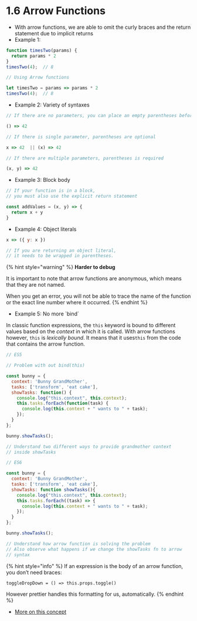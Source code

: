 # 1.6 Arrow Functions

* With arrow functions, we are able to omit the curly braces and the return statement due to implicit returns
* Example 1:

```javascript
function timesTwo(params) {
  return params * 2
}
timesTwo(4);  // 8

// Using Arrow functions

let timesTwo = params => params * 2
timesTwo(4);  // 8
```

* Example 2:  Variety of syntaxes

```javascript
// If there are no parameters, you can place an empty parentheses before =>

() => 42

// If there is single parameter, parentheses are optional

x => 42  || (x) => 42

// If there are multiple parameters, parentheses is required

(x, y) => 42
```

* Example 3:  Block body

```javascript
// If your function is in a block, 
// you must also use the explicit return statement

const addValues = (x, y) => {
  return x + y
}
```

* Example 4: Object literals

```javascript
x => ({ y: x })

// If you are returning an object literal, 
// it needs to be wrapped in parentheses. 
```

{% hint style="warning" %}
**Harder to debug**

It is important to note that arrow functions are anonymous, which means that they are not named.

When you get an error, you will not be able to trace the name of the function or the exact line number where it occurred.
{% endhint %}

* Example 5: No more \`bind\`

In classic function expressions, the `this` keyword is bound to different values based on the _context_ in which it is called. With arrow functions however, `this` is _lexically bound_. It means that it uses`this` from the code that contains the arrow function.

```javascript
// ES5

// Problem with out bind(this)

const bunny = {
  context: 'Bunny GrandMother',
  tasks: ['transform', 'eat cake'],
  showTasks: function() {
    console.log("this.context", this.context);
    this.tasks.forEach(function(task) {
      console.log(this.context + " wants to " + task);
    });
  }
};

bunny.showTasks();

// Understand two different ways to provide grandmother context 
// inside showTasks 
```

```javascript
// ES6

const bunny = {
  context: 'Bunny GrandMother',
  tasks: ['transform', 'eat cake'],
  showTasks: function showTasks(){
    console.log("this.context", this.context);
    this.tasks.forEach((task) => {
      console.log(this.context + " wants to " + task);
    });
  }
};

bunny.showTasks();

// Understand how arrow function is solving the problem
// Also observe what happens if we change the showTasks fn to arrow
// syntax 

```

{% hint style="info" %}
If an expression is the body of an arrow function, you don’t need braces:

`toggleDropDown = () => this.props.toggle()`

However prettier handles this formatting for us, automatically.
{% endhint %}

* [More on this concept](https://medium.freecodecamp.org/learn-es6-the-dope-way-part-ii-arrow-functions-and-the-this-keyword-381ac7a32881) 

